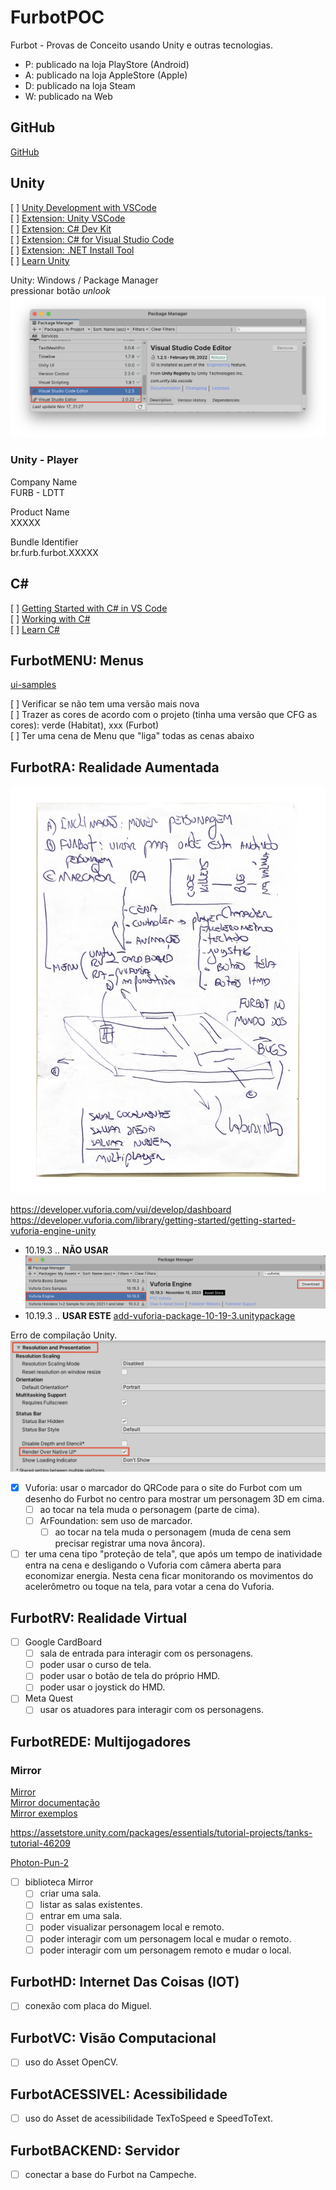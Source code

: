 # FurbotPOC

Furbot - Provas de Conceito usando Unity e outras tecnologias.


- P: publicado na loja PlayStore (Android)  
- A: publicado na loja AppleStore (Apple)  
- D: publicado na loja Steam  
- W: publicado na Web  

## GitHub

[GitHub](https://github.com/dalton-reis/projetoEnsino/tree/main/Git)  

## Unity

[ ] [Unity Development with VSCode](https://code.visualstudio.com/docs/other/unity)  
[ ] [Extension: Unity VSCode](https://marketplace.visualstudio.com/items?itemName=visualstudiotoolsforunity.vstuc)  
[ ] [Extension: C# Dev Kit](https://marketplace.visualstudio.com/items?itemName=ms-dotnettools.csdevkit)  
[ ] [Extension: C# for Visual Studio Code](https://marketplace.visualstudio.com/items?itemName=ms-dotnettools.csharp)  
[ ] [Extension: .NET Install Tool](https://marketplace.visualstudio.com/items?itemName=ms-dotnettools.vscode-dotnet-runtime)  
[ ] [Learn Unity](https://unity.com/learn)  

Unity: Windows / Package Manager  
  pressionar botão *unlook*  
![Unity_VSCodeEditor](_outros/Unity/Unity_VSCodeEditor.png)

### Unity - Player  

Company Name  
    FURB - LDTT  

Product Name  
    XXXXX  

Bundle Identifier  
    br.furb.furbot.XXXXX  

## C\#

[ ] [Getting Started with C# in VS Code](https://code.visualstudio.com/docs/csharp/get-started)  
[ ] [Working with C#](https://code.visualstudio.com/docs/languages/csharp)  
[ ] [Learn C#](https://learn.microsoft.com/pt-pt/collections/yz26f8y64n7k07)  

## FurbotMENU: Menus

[ui-samples](https://assetstore.unity.com/packages/essentials/ui-samples-25468)  

[ ] Verificar se não tem uma versão mais nova  
[ ] Trazer as cores de acordo com o projeto (tinha uma versão que CFG as cores): verde (Habitat), xxx (Furbot)  
[ ] Ter uma cena de Menu que "liga" todas as cenas abaixo  

## FurbotRA: Realidade Aumentada  

![Ideias](_outros/ideias_RA.png)  

<https://developer.vuforia.com/vui/develop/dashboard>  
<https://developer.vuforia.com/library/getting-started/getting-started-vuforia-engine-unity>  

- 10.19.3 .. **NÃO USAR**
![Vuforia_Unity_Package](_outros/Vuforia/Vuforia_Unity_Package.png)  
- 10.19.3 .. **USAR ESTE**
[add-vuforia-package-10-19-3.unitypackage](_outros/Vuforia/add-vuforia-package-10-19-3.unitypackage)  

Erro de compilação Unity.  
![Vuforia_Unity_NativeUI](_outros/Vuforia/Vuforia_Unity_NativeUI.png)  

- [x] Vuforia: usar o marcador do QRCode para o site do Furbot com um desenho do Furbot no centro para mostrar um personagem 3D em cima.  
  - [ ] ao tocar na tela muda o personagem (parte de cima).  
  - [ ] ArFoundation: sem uso de marcador.  
    - [ ] ao tocar na tela muda o personagem (muda de cena sem precisar registrar uma nova âncora).  
- [ ] ter uma cena tipo "proteção de tela", que após um tempo de inatividade entra na cena e desligando o Vuforia com câmera aberta para economizar energia. Nesta cena ficar monitorando os movimentos do acelerômetro ou toque na tela, para votar a cena do Vuforia.

## FurbotRV: Realidade Virtual  

- [ ] Google CardBoard  
  - [ ] sala de entrada para interagir com os personagens.  
  - [ ] poder usar o curso de tela.  
  - [ ] poder usar o botão de tela do próprio HMD.  
  - [ ] poder usar o joystick do HMD.  
- [ ] Meta Quest
  - [ ] usar os atuadores para interagir com os personagens.  
  
## FurbotREDE: Multijogadores  

### Mirror

[Mirror](https://assetstore.unity.com/packages/tools/network/mirror-129321)  
[Mirror documentação](https://mirror-networking.gitbook.io/docs/)  
[Mirror exemplos](https://mirror-networking.gitbook.io/docs/manual/examples)  

<https://assetstore.unity.com/packages/essentials/tutorial-projects/tanks-tutorial-46209>  

[Photon-Pun-2](https://assetstore.unity.com/packages/tools/network/photon-pun-2-120838)

- [ ] biblioteca Mirror
  - [ ] criar uma sala.  
  - [ ] listar as salas existentes.  
  - [ ] entrar em uma sala.  
  - [ ] poder visualizar personagem local e remoto.  
  - [ ] poder interagir com um personagem local e mudar o remoto.  
  - [ ] poder interagir com um personagem remoto e mudar o local.  

## FurbotHD: Internet Das Coisas (IOT)  

- [ ] conexão com placa do Miguel.  

## FurbotVC: Visão Computacional

- [ ] uso do Asset OpenCV.

## FurbotACESSIVEL: Acessibilidade

- [ ] uso do Asset de acessibilidade TexToSpeed e SpeedToText.

## FurbotBACKEND: Servidor

- [ ] conectar a base do Furbot na Campeche.
